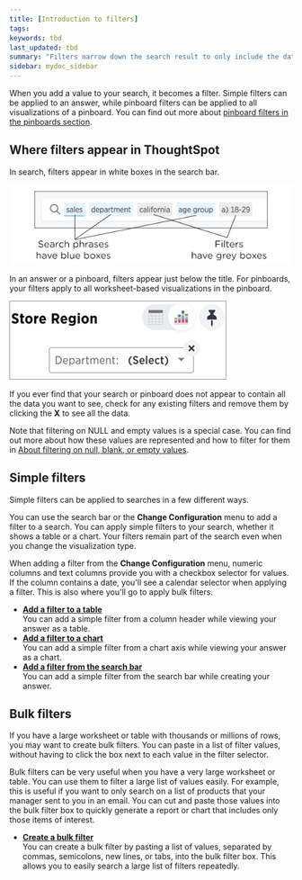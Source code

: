 ```yaml
---
title: [Introduction to filters]
tags: 
keywords: tbd
last_updated: tbd
summary: "Filters narrow down the search result to only include the data you want to see."
sidebar: mydoc_sidebar
---
```

When you add a value to your search, it becomes a filter. Simple filters can be applied to an answer, while pinboard filters can be applied to all visualizations of a pinboard. You can find out more about [pinboard filters in the pinboards section](about_pinboard_filters.html#).

## Where filters appear in ThoughtSpot

In search, filters appear in white boxes in the search bar.

 ![](../../images/search_bar_with_phrases_boxed.png "Search bar with filters")

In an answer or a pinboard, filters appear just below the title. For pinboards, your filters apply to all worksheet-based visualizations in the pinboard.

 ![](../../images/filter_appears.png "Pinboard filters")

If you ever find that your search or pinboard does not appear to contain all the data you want to see, check for any existing filters and remove them by clicking the **X** to see all the data.

Note that filtering on NULL and empty values is a special case. You can find out more about how these values are represented and how to filter for them in [About filtering on null, blank, or empty values](about_filters_for_null.html#).

## Simple filters

Simple filters can be applied to searches in a few different ways.

You can use the search bar or the **Change Configuration** menu to add a filter to a search. You can apply simple filters to your search, whether it shows a table or a chart. Your filters remain part of the search even when you change the visualization type.

When adding a filter from the **Change Configuration** menu, numeric columns and text columns provide you with a checkbox selector for values. If the column contains a date, you'll see a calendar selector when applying a filter. This is also where you'll go to apply bulk filters.

-   **[Add a filter to a table](../../pages/end_user_guide/end_user_search/filter_from_column_headers.html)**  
You can add a simple filter from a column header while viewing your answer as a table.
-   **[Add a filter to a chart](../../pages/end_user_guide/end_user_search/filter_from_chart_axes.html)**  
You can add a simple filter from a chart axis while viewing your answer as a chart.
-   **[Add a filter from the search bar](../../pages/end_user_guide/end_user_search/add_filter_from_search.html)**  
You can add a simple filter from the search bar while creating your answer.

## Bulk filters

If you have a large worksheet or table with thousands or millions of rows, you may want to create bulk filters. You can paste in a list of filter values, without having to click the box next to each value in the filter selector.

Bulk filters can be very useful when you have a very large worksheet or table. You can use them to filter a large list of values easily. For example, this is useful if you want to only search on a list of products that your manager sent to you in an email. You can cut and paste those values into the bulk filter box to quickly generate a report or chart that includes only those items of interest.

-   **[Create a bulk filter](../../pages/complex_searches/create_bulk_filter.html)**  
You can create a bulk filter by pasting a list of values, separated by commas, semicolons, new lines, or tabs, into the bulk filter box. This allows you to easily search a large list of filters repeatedly.
